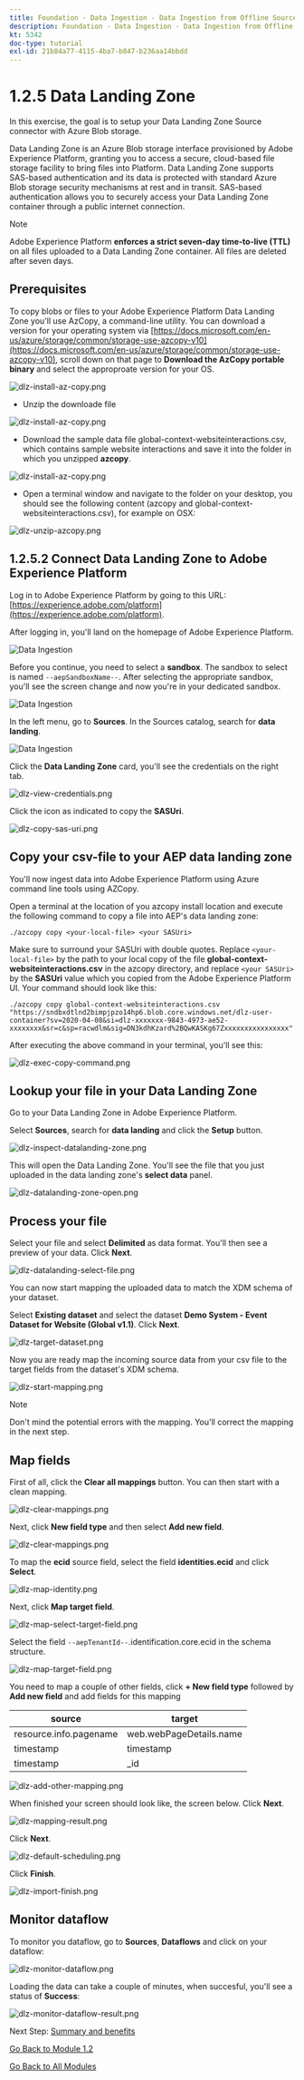 ```yaml
---
title: Foundation - Data Ingestion - Data Ingestion from Offline Sources
description: Foundation - Data Ingestion - Data Ingestion from Offline Sources
kt: 5342
doc-type: tutorial
exl-id: 21b84a77-4115-4ba7-b847-b236aa14bbdd
---
```

# 1.2.5 Data Landing Zone

In this exercise, the goal is to setup your Data Landing Zone Source connector with Azure Blob storage.

Data Landing Zone is an Azure Blob storage interface provisioned by Adobe Experience Platform, granting you to access a secure, cloud-based file storage facility to bring files into Platform. Data Landing Zone supports SAS-based authentication and its data is protected with standard Azure Blob storage security mechanisms at rest and in transit. SAS-based authentication allows you to securely access your Data Landing Zone container through a public internet connection.

>[!NOTE]
>
> Adobe Experience Platform **enforces a strict seven-day time-to-live (TTL)** on all files uploaded to a Data Landing Zone container. All files are deleted after seven days.


## Prerequisites

To copy blobs or files to your Adobe Experience Platform Data Landing Zone you'll use AzCopy, a command-line utility. You can download a version for your operating system via [https://docs.microsoft.com/en-us/azure/storage/common/storage-use-azcopy-v10](https://docs.microsoft.com/en-us/azure/storage/common/storage-use-azcopy-v10), scroll down on that page to **Download the AzCopy portable binary** and select the approproate version for your OS.

![dlz-install-az-copy.png](./images/dlzinstallazcopy.png)

- Unzip the downloade file

![dlz-install-az-copy.png](./images/dlz1.png)

- Download the sample data file global-context-websiteinteractions.csv, which contains sample website interactions and save it into the folder in which you unzipped **azcopy**.

![dlz-install-az-copy.png](./images/dlz2.png)

- Open a terminal window and navigate to the folder on your desktop, you should see the following content (azcopy and global-context-websiteinteractions.csv), for example on OSX:

![dlz-unzip-azcopy.png](./images/dlzunzipazcopy.png)

## 1.2.5.2 Connect Data Landing Zone to Adobe Experience Platform

Log in to Adobe Experience Platform by going to this URL: [https://experience.adobe.com/platform](https://experience.adobe.com/platform).

After logging in, you'll land on the homepage of Adobe Experience Platform.

![Data Ingestion](./images/home.png)

Before you continue, you need to select a **sandbox**. The sandbox to select is named ``--aepSandboxName--``.  After selecting the appropriate sandbox, you'll see the screen change and now you're in your dedicated sandbox.

![Data Ingestion](./images/sb1.png)

In the left menu, go to **Sources**. In the Sources catalog, search for **data landing**. 

![Data Ingestion](./images/sourcesdlz.png)

Click the **Data Landing Zone** card, you'll see the credentials on the right tab.

![dlz-view-credentials.png](./images/dlzviewcredentials.png)

Click the icon as indicated to copy the **SASUri**.

![dlz-copy-sas-uri.png](./images/dlzcopysasuri.png)

## Copy your csv-file to your AEP data landing zone

You'll now ingest data into Adobe Experience Platform using Azure command line tools using AZCopy.

Open a terminal at the location of you azcopy install location and execute the following command to copy a file into AEP's data landing zone:

``./azcopy copy <your-local-file> <your SASUri>``
  
Make sure to surround your SASUri with double quotes. Replace `<your-local-file>` by the path to your local copy of the file **global-context-websiteinteractions.csv** in the azcopy directory, and replace `<your SASUri>` by the **SASUri** value which you copied from the Adobe Experience Platform UI. Your command should look like this:

```command
./azcopy copy global-context-websiteinteractions.csv "https://sndbxdtlnd2bimpjpzo14hp6.blob.core.windows.net/dlz-user-container?sv=2020-04-08&si=dlz-xxxxxxx-9843-4973-ae52-xxxxxxxx&sr=c&sp=racwdlm&sig=DN3kdhKzard%2BQwKASKg67Zxxxxxxxxxxxxxxxx"
```

After executing the above command in your terminal, you'll see this:

![dlz-exec-copy-command.png](./images/dlzexeccopycommand.png)

## Lookup your file in your Data Landing Zone

Go to your Data Landing Zone in Adobe Experience Platform.

Select **Sources**, search for **data landing** and click the **Setup** button.

![dlz-inspect-datalanding-zone.png](./images/dlzinspectdatalandingzone.png)

This will open the Data Landing Zone. You'll see the file that you just uploaded in the data landing zone's **select data** panel.

![dlz-datalanding-zone-open.png](./images/dlzdatalandingzoneopen.png)

## Process your file

Select your file and select **Delimited** as data format. You'll then see a preview of your data. Click **Next**.

![dlz-datalanding-select-file.png](./images/dlzdatalandingselectfile.png)

You can now start mapping the uploaded data to match the XDM schema of your dataset.

Select **Existing dataset** and select the dataset **Demo System - Event Dataset for Website (Global v1.1)**. Click **Next**.

![dlz-target-dataset.png](./images/dlztargetdataset.png)

Now you are ready map the incoming source data from your csv file to the target fields from the dataset's XDM schema.

![dlz-start-mapping.png](./images/dlzstartmapping.png)

>[!NOTE]
>
> Don't mind the potential errors with the mapping. You'll correct the mapping in the next step.

## Map fields

First of all, click the **Clear all mappings** button. You can then start with a clean mapping.

![dlz-clear-mappings.png](./images/mappings1.png)

Next, click **New field type** and then select **Add new field**.

![dlz-clear-mappings.png](./images/dlzclearmappings.png)

To map the **ecid** source field, select the field **identities.ecid** and click **Select**.

![dlz-map-identity.png](./images/dlzmapidentity.png)

Next, click **Map target field**.

![dlz-map-select-target-field.png](./images/dlzmapselecttargetfield.png)

Select the field ``--aepTenantId--``.identification.core.ecid in the schema structure.

![dlz-map-target-field.png](./images/dlzmaptargetfield.png)

You need to map a couple of other fields, click **+ New field type** followed by **Add new field** and add fields for this mapping

| source  | target  |
|---|---|
| resource.info.pagename |  web.webPageDetails.name |
| timestamp  |  timestamp |
| timestamp |  _id |

![dlz-add-other-mapping.png](./images/dlzaddothermapping.png)

When finished your screen should look like, the screen below. Click **Next**.

![dlz-mapping-result.png](./images/dlzmappingresult.png)

Click **Next**.

![dlz-default-scheduling.png](./images/dlzdefaultscheduling.png)

Click **Finish**.

![dlz-import-finish.png](./images/dlzimportfinish.png)

## Monitor dataflow 

To monitor you dataflow, go to **Sources**, **Dataflows** and click on your dataflow:

![dlz-monitor-dataflow.png](./images/dlzmonitordataflow.png)

Loading the data can take a couple of minutes, when succesful, you'll see a status of **Success**:

![dlz-monitor-dataflow-result.png](./images/dlzmonitordataflowresult.png)

Next Step: [Summary and benefits](./summary.md)

[Go Back to Module 1.2](./data-ingestion.md)

[Go Back to All Modules](../../../overview.md)

